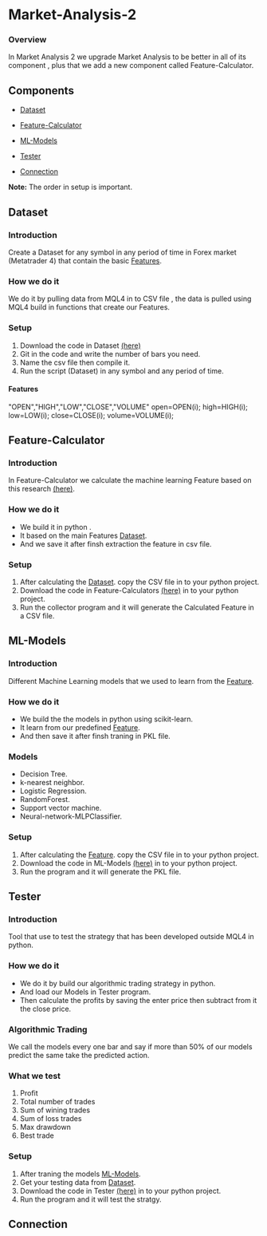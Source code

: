 # Market-Analysis-2

### Overview

In Market Analysis 2 we upgrade Market Analysis to be better in  all of its component , plus that we add a new component called Feature-Calculator.

## Components

* [Dataset](#Dataset)

* [Feature-Calculator](#Feature-Calculator)

* [ML-Models](#ML-Models)

* [Tester](#Tester)

* [Connection](#Connection)

**Note:** The order in setup is important.

## Dataset

### Introduction

Create a Dataset for any symbol in any period of time in Forex market (Metatrader 4) that contain the basic [Features](#Features).

### How we do it
We do it by pulling data from MQL4 in to CSV file , the data is pulled using MQL4 build in functions that create our Features.

### Setup
1. Download the code in Dataset [(here)](https://github.com/Financial-ML/Market-Analysis-2/tree/master/DataSet)
1. Git in the code and write the number of bars you need.
1. Name the csv file then compile it.
1. Run the script (Dataset) in any symbol and any period of time.
#### Features
"OPEN","HIGH","LOW","CLOSE","VOLUME"
      open=OPEN(i);
      high=HIGH(i);
      low=LOW(i);
      close=CLOSE(i);
      volume=VOLUME(i);
   
## Feature-Calculator
### Introduction
In Feature-Calculator we calculate the machine learning Feature based on this research [(here)](http://www.wseas.us/e-library/conferences/2011/Penang/ACRE/ACRE-05.pdf).

### How we do it
* We build it in python .
* It based on the main Features [Dataset](#Dataset).
* And we save it after finsh extraction the feature in csv file.

### Setup
1. After calculating the [Dataset](#Dataset). copy the CSV file in to your python project.
1. Download the code in Feature-Calculators [(here)](https://github.com/Financial-ML/Market-Analysis-2/tree/master/Feature-Calculator) in to your python project.
1. Run the collector program and it will generate the Calculated Feature in a CSV file.



## ML-Models

### Introduction
Different Machine Learning models that we used to learn from the [Feature](#Feature-Calculator).

### How we do it
* We build the the models in python using scikit-learn.
* It learn from our predefined [Feature](#Feature-Calculator).
* And then save it after finsh traning in PKL file.

### Models
* Decision Tree.
* k-nearest neighbor.
* Logistic Regression.
* RandomForest.
* Support vector machine.
* Neural-network-MLPClassifier.

### Setup
1. After calculating the [Feature](#Feature-Calculator). copy the CSV file in to your python project.
1. Download the code in ML-Models [(here)](https://github.com/Financial-ML/Market-Analysis-2/tree/master/ML-Models) in to your python project.
1. Run the program and it will generate the PKL file.

## Tester

### Introduction
Tool that use to test the strategy that has been developed outside MQL4 in python.

### How we do it
* We do it by build our algorithmic trading strategy in python.
* And load our Models in Tester program.
* Then calculate the profits by saving the enter price then subtract from it the close price.

### Algorithmic Trading
We call the models every one bar and say if more than 50% of our models predict the same take the predicted action.
### What we test
1. Profit
1. Total number of trades
1. Sum of wining trades
1. Sum of loss trades
1. Max drawdown
1. Best trade

### Setup
1. After traning the models [ML-Models](#ML-Models).
1. Get your testing data from [Dataset](#Dataset).
1. Download the code in Tester [(here)](https://github.com/Financial-ML/Market-Analysis-2/tree/master/Tester) in to your python project.
1. Run the program and it will test the stratgy.

## Connection

